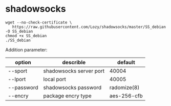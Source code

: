 shadowsocks
===========

```
wget --no-check-certificate \
   https://raw.githubusercontent.com/Lozy/shadowsocks/master/SS_debian -O SS_debian
chmod +x SS_debian
./SS_debian
```

Addition parameter:

| option | describle | default |
| ------ | --------- | ------- |
|  --sport      |      shadowsocks server port | 40004 |
|  --lport      |      local port | 40005 |
|  --password   |       shadowsocks password | radomize(8) |
|  --encry      |       package encry type | aes-256-cfb |
